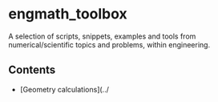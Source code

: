 # engmath_toolbox
A selection of scripts, snippets, examples and tools from numerical/scientific topics and problems, within engineering.

## Contents
* [Geometry calculations](../